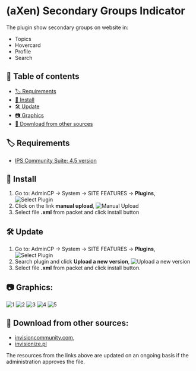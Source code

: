 # (aXen) Secondary Groups Indicator
The plugin show secondary groups on website in:
- Topics
- Hovercard
- Profile
- Search

## 📖 Table of contents
- [🏷️ Requirements](#user-content-️-requirements)
- [🧰 Install](#user-content-️-install)
- [🛠️ Update](#user-content-️-update)
- [📷 Graphics](#user-content-️-graphics)
- [🔌 Download from other sources](#user-content-download-from-other-sources)

## 🏷️ Requirements
- [IPS Community Suite: 4.5 version](https://invisioncommunity.com/)

## 🧰 Install
1. Go to: AdminCP -> System -> SITE FEATURES -> **Plugins**,
![Select Plugin](https://axendev.net/github/plugins/admincp_select.png)
2. Click on the link **manual upload**,
![Manual Upload](https://axendev.net/github/plugins/manual_upload.png)
3. Select file **.xml** from packet and click install button

## 🛠️ Update
1. Go to: AdminCP -> System -> SITE FEATURES -> **Plugins**,
![Select Plugin](https://axendev.net/github/plugins/admincp_select.png)
2. Search plugin and click **Upload a new version**,
![Upload a new version](https://axendev.net/github/plugins/new_version_upload.png)
3. Select file **.xml** from packet and click install button.


## 📷 Graphics:
![1](https://github.com/aXenDeveloper/ips-secondary-groups-indicator/blob/master/1.png?raw=true)
![2](https://github.com/aXenDeveloper/ips-secondary-groups-indicator/blob/master/2.png?raw=true)
![3](https://github.com/aXenDeveloper/ips-secondary-groups-indicator/blob/master/3.png?raw=true)
![4](https://github.com/aXenDeveloper/ips-secondary-groups-indicator/blob/master/4.png?raw=true)
![5](https://github.com/aXenDeveloper/ips-secondary-groups-indicator/blob/master/5.png?raw=true)

## 🔌 Download from other sources:
- [invisioncommunity.com](https://invisioncommunity.com/files/file/8760-axen-secondary-groups-indicator/),
- [invisionize.pl](https://forum.invisionize.pl/files/file/772-axen-secondary-groups-indicator/)
<p style="font-color: red">The resources from the links above are updated on an ongoing basis if the administration approves the file.</p>
